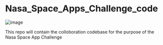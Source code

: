 # Nasa_Space_Apps_Challenge_code
![image](https://github.com/user-attachments/assets/2bb00ef5-2aaf-468e-84fe-3e0757dcc4d4)

This repo will contain the colloboration codebase for the purpose of the Nasa Space App Challenge
